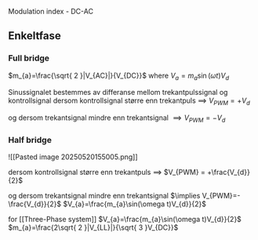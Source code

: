 Modulation index - DC-AC
## Enkeltfase
### Full bridge
$m_{a}=\frac{\sqrt{ 2 }|V_{AC}|}{V_{DC}}$
where 
$V_{a}=m_{a}\sin(\omega t)V_{d}$

Sinussignalet bestemmes av differanse mellom trekantpulssignal og kontrollsignal
dersom kontrollsignal større enn trekantpuls $\implies$ $V_{PWM} = +V_{d}$ 

og dersom trekantsignal mindre enn trekantsignal $\implies V_{PWM}=-V_{d}$
### Half bridge 

![[Pasted image 20250520155005.png]]

dersom kontrollsignal større enn trekantpuls $\implies$ $V_{PWM} = +\frac{V_{d}}{2}$ 

og dersom trekantsignal mindre enn trekantsignal $\implies V_{PWM}=-\frac{V_{d}}{2}$
$V_{a}=\frac{m_{a}\sin(\omega t)V_{d}}{2}$


for [[Three-Phase system]] 
$V_{a}=\frac{m_{a}\sin(\omega t)V_{d}}{2}$
$m_{a}=\frac{2\sqrt{ 2 }|V_{LL}|}{\sqrt{ 3 }V_{DC}}$